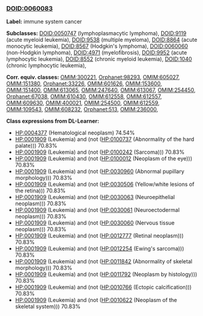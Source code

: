 
### [DOID:0060083](http://purl.obolibrary.org/obo/DOID_0060083)
**Label:** immune system cancer

**Subclasses:** [DOID:0050747](http://purl.obolibrary.org/obo/DOID_0050747) (lymphoplasmacytic lymphoma), [DOID:9119](http://purl.obolibrary.org/obo/DOID_9119) (acute myeloid leukemia), [DOID:9538](http://purl.obolibrary.org/obo/DOID_9538) (multiple myeloma), [DOID:8864](http://purl.obolibrary.org/obo/DOID_8864) (acute monocytic leukemia), [DOID:8567](http://purl.obolibrary.org/obo/DOID_8567) (Hodgkin's lymphoma), [DOID:0060060](http://purl.obolibrary.org/obo/DOID_0060060) (non-Hodgkin lymphoma), [DOID:4971](http://purl.obolibrary.org/obo/DOID_4971) (myelofibrosis), [DOID:9952](http://purl.obolibrary.org/obo/DOID_9952) (acute lymphocytic leukemia), [DOID:8552](http://purl.obolibrary.org/obo/DOID_8552) (chronic myeloid leukemia), [DOID:1040](http://purl.obolibrary.org/obo/DOID_1040) (chronic lymphocytic leukemia), 

**Corr. equiv. classes:** [OMIM:300221](http://purl.obolibrary.org/obo/OMIM_300221), [Orphanet:98293](http://www.orpha.net/ORDO/Orphanet_98293), [OMIM:605027](http://purl.obolibrary.org/obo/OMIM_605027), [OMIM:151380](http://purl.obolibrary.org/obo/OMIM_151380), [Orphanet:33226](http://www.orpha.net/ORDO/Orphanet_33226), [OMIM:601626](http://purl.obolibrary.org/obo/OMIM_601626), [OMIM:153600](http://purl.obolibrary.org/obo/OMIM_153600), [OMIM:151400](http://purl.obolibrary.org/obo/OMIM_151400), [OMIM:613065](http://purl.obolibrary.org/obo/OMIM_613065), [OMIM:247640](http://purl.obolibrary.org/obo/OMIM_247640), [OMIM:613067](http://purl.obolibrary.org/obo/OMIM_613067), [OMIM:254450](http://purl.obolibrary.org/obo/OMIM_254450), [Orphanet:67038](http://www.orpha.net/ORDO/Orphanet_67038), [OMIM:610430](http://purl.obolibrary.org/obo/OMIM_610430), [OMIM:612558](http://purl.obolibrary.org/obo/OMIM_612558), [OMIM:612557](http://purl.obolibrary.org/obo/OMIM_612557), [OMIM:609630](http://purl.obolibrary.org/obo/OMIM_609630), [OMIM:400021](http://purl.obolibrary.org/obo/OMIM_400021), [OMIM:254500](http://purl.obolibrary.org/obo/OMIM_254500), [OMIM:612559](http://purl.obolibrary.org/obo/OMIM_612559), [OMIM:109543](http://purl.obolibrary.org/obo/OMIM_109543), [OMIM:608232](http://purl.obolibrary.org/obo/OMIM_608232), [Orphanet:513](http://www.orpha.net/ORDO/Orphanet_513), [OMIM:236000](http://purl.obolibrary.org/obo/OMIM_236000), 

**Class expressions from DL-Learner:**

- [HP:0004377](http://purl.obolibrary.org/obo/HP_0004377) (Hematological neoplasm) 74.54%
- [HP:0001909](http://purl.obolibrary.org/obo/HP_0001909) (Leukemia) and (not ([HP:0100737](http://purl.obolibrary.org/obo/HP_0100737) (Abnormality of the hard palate))) 70.83%
- [HP:0001909](http://purl.obolibrary.org/obo/HP_0001909) (Leukemia) and (not ([HP:0100242](http://purl.obolibrary.org/obo/HP_0100242) (Sarcoma))) 70.83%
- [HP:0001909](http://purl.obolibrary.org/obo/HP_0001909) (Leukemia) and (not ([HP:0100012](http://purl.obolibrary.org/obo/HP_0100012) (Neoplasm of the eye))) 70.83%
- [HP:0001909](http://purl.obolibrary.org/obo/HP_0001909) (Leukemia) and (not ([HP:0030960](http://purl.obolibrary.org/obo/HP_0030960) (Abnormal pupillary morphology))) 70.83%
- [HP:0001909](http://purl.obolibrary.org/obo/HP_0001909) (Leukemia) and (not ([HP:0030506](http://purl.obolibrary.org/obo/HP_0030506) (Yellow/white lesions of the retina))) 70.83%
- [HP:0001909](http://purl.obolibrary.org/obo/HP_0001909) (Leukemia) and (not ([HP:0030063](http://purl.obolibrary.org/obo/HP_0030063) (Neuroepithelial neoplasm))) 70.83%
- [HP:0001909](http://purl.obolibrary.org/obo/HP_0001909) (Leukemia) and (not ([HP:0030061](http://purl.obolibrary.org/obo/HP_0030061) (Neuroectodermal neoplasm))) 70.83%
- [HP:0001909](http://purl.obolibrary.org/obo/HP_0001909) (Leukemia) and (not ([HP:0030060](http://purl.obolibrary.org/obo/HP_0030060) (Nervous tissue neoplasm))) 70.83%
- [HP:0001909](http://purl.obolibrary.org/obo/HP_0001909) (Leukemia) and (not ([HP:0012777](http://purl.obolibrary.org/obo/HP_0012777) (Retinal neoplasm))) 70.83%
- [HP:0001909](http://purl.obolibrary.org/obo/HP_0001909) (Leukemia) and (not ([HP:0012254](http://purl.obolibrary.org/obo/HP_0012254) (Ewing's sarcoma))) 70.83%
- [HP:0001909](http://purl.obolibrary.org/obo/HP_0001909) (Leukemia) and (not ([HP:0011842](http://purl.obolibrary.org/obo/HP_0011842) (Abnormality of skeletal morphology))) 70.83%
- [HP:0001909](http://purl.obolibrary.org/obo/HP_0001909) (Leukemia) and (not ([HP:0011792](http://purl.obolibrary.org/obo/HP_0011792) (Neoplasm by histology))) 70.83%
- [HP:0001909](http://purl.obolibrary.org/obo/HP_0001909) (Leukemia) and (not ([HP:0010766](http://purl.obolibrary.org/obo/HP_0010766) (Ectopic calcification))) 70.83%
- [HP:0001909](http://purl.obolibrary.org/obo/HP_0001909) (Leukemia) and (not ([HP:0010622](http://purl.obolibrary.org/obo/HP_0010622) (Neoplasm of the skeletal system))) 70.83%


